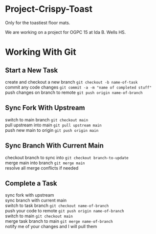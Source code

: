 # Project-Crispy-Toast
Only for the toastiest floor mats.

We are working on a project for OGPC 15 at Ida B. Wells HS.

# Working With Git

## Start a New Task
create and checkout a new branch `git checkout -b name-of-task` <br />
commit any code changes `git commit -a -m "name of completed stuff"` <br />
push changes on branch to remote `git push origin name-of-branch`

## Sync Fork With Upstream
switch to main branch `git checkout main` <br />
pull upstream into main `git pull upstream main` <br />
push new main to origin `git push origin main` <br />

## Sync Branch With Current Main
checkout branch to sync into `git checkout branch-to-update` <br />
merge main into branch `git merge main` <br />
resolve all merge conflicts if needed <br />

## Complete a Task
sync fork with upstream <br />
sync branch with current main <br />
switch to task branch `git checkout name-of-branch` <br />
push your code to remote `git push origin name-of-branch` <br />
switch to main `git checkout main` <br />
merge task branch to main `git merge name-of-branch` <br />
notify me of your changes and I will pull them
